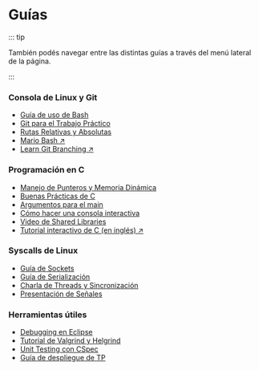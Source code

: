 # Guías

::: tip

También podés navegar entre las distintas guías a través del menú lateral de la
página.

:::

### Consola de Linux y Git

- [Guía de uso de Bash](/guias/consola/bash)
- [Git para el Trabajo Práctico](/guias/consola/git)
- [Rutas Relativas y Absolutas](/guias/consola/rutas)
- [Mario Bash ↗️](https://faq.utnso.com.ar/mariobash)
- [Learn Git Branching ↗️](https://learngitbranching.js.org/?locale=es_AR)

### Programación en C

- [Manejo de Punteros y Memoria Dinámica](/guias/programacion/punteros)
- [Buenas Prácticas de C](/guias/programacion/buenas-practicas)
- [Argumentos para el main](/guias/programacion/main)
- [Cómo hacer una consola interactiva](/guias/programacion/readline)
- [Video de Shared Libraries](/guias/programacion/shared-libraries)
- [Tutorial interactivo de C (en inglés) ↗️](https://www.learn-c.org/)

### Syscalls de Linux

- [Guía de Sockets](/guias/linux/sockets)
- [Guía de Serialización](/guias/linux/serializacion)
- [Charla de Threads y Sincronización](/guias/linux/threads)
- [Presentación de Señales](https://faq.utnso.com.ar/seniales)

### Herramientas útiles

- [Debugging en Eclipse](/guias/herramientas/debugger)
- [Tutorial de Valgrind y Helgrind](/guias/herramientas/valgrind)
- [Unit Testing con CSpec](/guias/herramientas/cspec)
- [Guía de despliegue de TP](/guias/herramientas/deploy)
